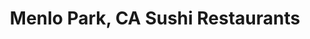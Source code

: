 ---
layout: city
title: Menlo Park, CA Sushi Restaurants
permalink: /california/menlo-park/
stateAbbr: CA
stateName: California
cityName: Menlo Park

---